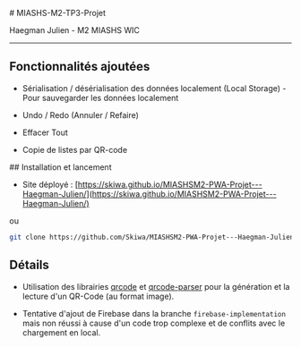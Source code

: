 # MIASHS-M2-TP3-Projet

Haegman Julien - M2 MIASHS WIC

---

## Fonctionnalités ajoutées

-   Sérialisation / désérialisation des données localement (Local Storage) - Pour sauvegarder les données localement
    
-   Undo / Redo (Annuler / Refaire)
    
-   Effacer Tout
    
-   Copie de listes par QR-code

## Installation et lancement

-   Site déployé : [https://skiwa.github.io/MIASHSM2-PWA-Projet---Haegman-Julien/](https://skiwa.github.io/MIASHSM2-PWA-Projet---Haegman-Julien/)
    

ou

```bash
git clone https://github.com/Skiwa/MIASHSM2-PWA-Projet---Haegman-Juliennpm installng serve
```

## Détails

-   Utilisation des librairies [qrcode](https://www.npmjs.com/package/qrcode) et [qrcode-parser](https://www.npmjs.com/package/qrcode-parser) pour la génération et la lecture d'un QR-Code (au format image).
    
-   Tentative d'ajout de Firebase dans la branche `firebase-implementation` mais non réussi à cause d'un code trop complexe et de conflits avec le chargement en local.